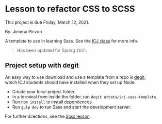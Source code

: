 # Lesson to refactor CSS to SCSS

This project is due Friday, March 12, 2021.

By: Jimena Pinzon

A template to use in learning Sass. See the [ICJ class](https://github.com/utdata/icj-class#sass) for more info.

> Has been updated for Spring 2021.

## Project setup with degit

An easy way to use download and use a template from a repo is [degit](https://www.npmjs.com/package/degit), which ICJ students should have installed when they set up Node.

- Create your local project folder.
- In a terminal from inside the folder, run `degit utdata/icj-sass-template`.
- Run `npm install` to install dependences.
- Run `gulp dev` to run Sass and start the development server.

For further directions, see the [Sass lesson](https://github.com/utdata/icj-class#sass).
